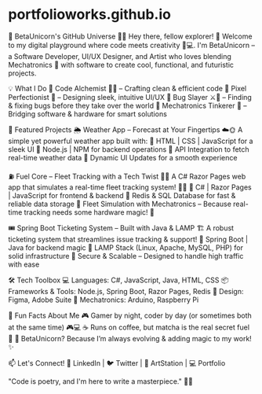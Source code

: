 # portfolioworks.github.io

🌌 BetaUnicorn's GitHub Universe 🦄🚀
Hey there, fellow explorer! 👋 Welcome to my digital playground where code meets creativity 🎨💻. I'm BetaUnicorn – a Software Developer, UI/UX Designer, and Artist who loves blending Mechatronics 🤖 with software to create cool, functional, and futuristic projects.

💡 What I Do
🔹 Code Alchemist 🧙‍♂️ – Crafting clean & efficient code
🔹 Pixel Perfectionist 🎨 – Designing sleek, intuitive UI/UX
🔹 Bug Slayer ⚔️🐛 – Finding & fixing bugs before they take over the world
🔹 Mechatronics Tinkerer 🤖 – Bridging software & hardware for smart solutions

🚀 Featured Projects
🌦️ Weather App – Forecast at Your Fingertips ☁️🌞
A simple yet powerful weather app built with:
🔹 HTML | CSS | JavaScript for a sleek UI
🔹 Node.js | NPM for backend operations
🔹 API Integration to fetch real-time weather data
🔹 Dynamic UI Updates for a smooth experience

⛽ Fuel Core – Fleet Tracking with a Tech Twist 🚛📡
A C# Razor Pages web app that simulates a real-time fleet tracking system! 🚗💨
🔹 C# | Razor Pages | JavaScript for frontend & backend
🔹 Redis & SQL Database for fast & reliable data storage
🔹 Fleet Simulation with Mechatronics – Because real-time tracking needs some hardware magic! 🔧

🎟️ Spring Boot Ticketing System – Built with Java & LAMP 🏗️
A robust ticketing system that streamlines issue tracking & support!
🔹 Spring Boot | Java for backend magic
🔹 LAMP Stack (Linux, Apache, MySQL, PHP) for solid infrastructure
🔹 Secure & Scalable – Designed to handle high traffic with ease

🛠️ Tech Toolbox
💻 Languages: C#, JavaScript, Java, HTML, CSS
📦 Frameworks & Tools: Node.js, Spring Boot, Razor Pages, Redis
🎨 Design: Figma, Adobe Suite
🔧 Mechatronics: Arduino, Raspberry Pi

🌟 Fun Facts About Me
🎮 Gamer by night, coder by day (or sometimes both at the same time) 🎮💻
☕ Runs on coffee, but matcha is the real secret fuel 🍵
🦄 BetaUnicorn? Because I’m always evolving & adding magic to my work! ✨

📫 Let's Connect!
🔗 LinkedIn | 🐦 Twitter | 🎨 ArtStation | 💻 Portfolio

"Code is poetry, and I'm here to write a masterpiece." 🚀✨

